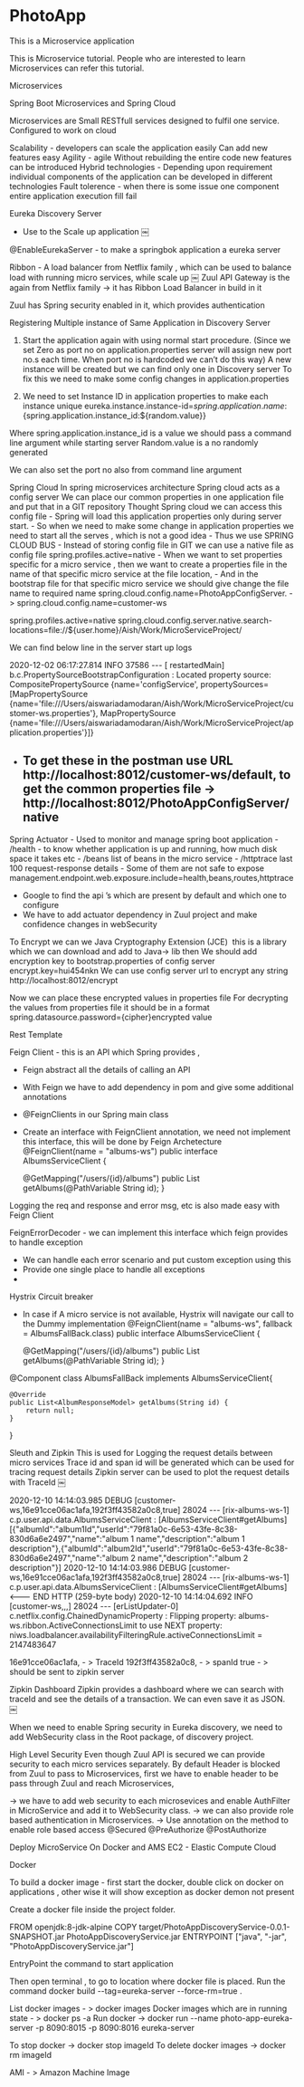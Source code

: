 # PhotoApp
This is a Microservice application

This is Microservice tutorial. People who are interested to learn Microservices can refer this tutorial.

Microservices

Spring Boot Microservices and Spring Cloud

Microservices are Small RESTfull services designed to fulfil one service. 
Configured to work on cloud 

Scalability -  developers can scale the application easily
	Can add new features easy
Agility - agile 
	Without rebuilding the entire code new features can be introduced
Hybrid technologies -
	Depending upon requirement individual components of the application can be developed in different technologies
Fault tolerence 
	- when there is some issue one component entire application execution fill fail

Eureka Discovery Server 
- Use to the Scale up application 
￼


@EnableEurekaServer - to make a springbok application a eureka server 

Ribbon - A load balancer from Netflix family , which can be used to balance load with running micro services, while scale up 
￼
Zuul API Gateway is the again from Netflix family 
-> it has Ribbon Load Balancer in build in it

Zuul has Spring security enabled in it, which provides authentication 

Registering Multiple instance of Same Application in Discovery Server
1. Start the application again with using normal start procedure. (Since we set Zero as port no on application.properties server will assign new port no.s each time. When port no is hardcoded we can’t do this way)
A new instance will be created but we can find only one in Discovery server
To fix this we need to make some config changes in application.properties

2.	We need to set Instance ID in application properties to make each instance unique
eureka.instance.instance-id=${spring.application.name}:${spring.application.instance_id:${random.value}}

Where spring.application.instance_id is a value we should pass a command line argument while starting server 
Random.value is a no randomly generated 

We can also set the port no also from command line argument 

Spring Cloud 
In  spring microservices architecture Spring cloud acts as a config server 
We can place our common properties in one application file and put that in a GIT repository 
Thought Spring cloud we can access this config file 
    - Spring will load this application properties only during server start. 
    - So when we need to make some change in application  properties we need to start all the serves , which is not a good idea 
    - Thus we use SPRING CLOUD BUS
    - 
Instead of storing config file in GIT we can use a native file as config file 
spring.profiles.active=native
    - When we want to set properties specific for a micro service , then we want to create a properties file in the name of that specific micro service at the file location,
    - And in the bootstrap file for that specific micro service we should give change the file name to required name 
spring.cloud.config.name=PhotoAppConfigServer. -> spring.cloud.config.name=customer-ws

spring.profiles.active=native
spring.cloud.config.server.native.search-locations=file://${user.home}/Aish/Work/MicroServiceProject/


We can find below line in the server start up logs 

2020-12-02 06:17:27.814  INFO 37586 --- [  restartedMain] b.c.PropertySourceBootstrapConfiguration : Located property source: CompositePropertySource {name='configService', propertySources=[MapPropertySource {name='file:///Users/aiswariadamodaran/Aish/Work/MicroServiceProject/customer-ws.properties'}, MapPropertySource {name='file:///Users/aiswariadamodaran/Aish/Work/MicroServiceProject/application.properties'}]}

- To get these in the postman use URL 
http://localhost:8012/customer-ws/default,  to get the common properties file -> http://localhost:8012/PhotoAppConfigServer/native 
    - 
Spring Actuator 
    - Used to monitor and manage spring boot application 
    - /health - to know whether application is up and running, how much disk space it takes etc 
    - /beans list of beans in the micro service 
    - /httptrace last 100 request-response details 
    - Some of them are not safe to expose 
management.endpoint.web.exposure.include=health,beans,routes,httptrace
- Google to find the api ’s which are present by default and which one to configure 
- We have to add actuator dependency in Zuul project and make confidence changes in webSecurity 

To Encrypt we can we Java Cryptography Extension (JCE)  this is a library which we can download and add to Java-> lib then 
We should add encryption key to bootstrap.properties of config server 
encrypt.key=hui454nkn
We can use config server url to encrypt any string 
http://localhost:8012/encrypt

Now we can place these encrypted values in properties file 
For decrypting the values from properties file it should be in a format 
spring.datasource.password={cipher}encrypted value

Rest Template 

Feign Client -  this is an API which Spring provides ,
- Feign abstract all the details of calling an API
- With Feign we have to add dependency in pom and give some additional annotations
- @FeignClients in our Spring main class
- Create an interface with FeignClient annotation, we need not implement this interface, this will be done by Feign Archetecture 
@FeignClient(name = "albums-ws")
public interface AlbumsServiceClient {

    @GetMapping("/users/{id}/albums")
    public List<AlbumResponseModel> getAlbums(@PathVariable String id);
}

Logging the req and response and error msg, etc is also made easy with Feign Client 

FeignErrorDecoder  - we can implement this interface which feign provides to handle exception 
- We can handle each error scenario and put custom exception using this 
- Provide one single place to handle all exceptions 
- 


Hystrix
Circuit breaker 
- In case if A micro service is not available, Hystrix will navigate our call to the Dummy implementation 
@FeignClient(name = "albums-ws", fallback = AlbumsFallBack.class)
public interface AlbumsServiceClient {

    @GetMapping("/users/{id}/albums")
    public List<AlbumResponseModel> getAlbums(@PathVariable String id);
}

@Component
class AlbumsFallBack implements  AlbumsServiceClient{

    @Override
    public List<AlbumResponseModel> getAlbums(String id) {
        return null;
    }
}


Sleuth and Zipkin 
This is used for Logging the request details between micro services 
Trace id and span id will be generated which can be used for tracing request details
Zipkin server can be used to plot the request details with TraceId
￼


2020-12-10 14:14:03.985 DEBUG [customer-ws,16e91cce06ac1afa,192f3ff43582a0c8,true] 28024 --- [rix-albums-ws-1] c.p.user.api.data.AlbumsServiceClient    : [AlbumsServiceClient#getAlbums] [{"albumId":"album1Id","userId":"79f81a0c-6e53-43fe-8c38-830d6a6e2497","name":"album 1 name","description":"album 1 description"},{"albumId":"album2Id","userId":"79f81a0c-6e53-43fe-8c38-830d6a6e2497","name":"album 2 name","description":"album 2 description"}]
2020-12-10 14:14:03.986 DEBUG [customer-ws,16e91cce06ac1afa,192f3ff43582a0c8,true] 28024 --- [rix-albums-ws-1] c.p.user.api.data.AlbumsServiceClient    : [AlbumsServiceClient#getAlbums] <--- END HTTP (259-byte body)
2020-12-10 14:14:04.692  INFO [customer-ws,,,] 28024 --- [erListUpdater-0] c.netflix.config.ChainedDynamicProperty  : Flipping property: albums-ws.ribbon.ActiveConnectionsLimit to use NEXT property: niws.loadbalancer.availabilityFilteringRule.activeConnectionsLimit = 2147483647

16e91cce06ac1afa, - > TraceId
192f3ff43582a0c8, - > spanId
true - > should be sent to zipkin server 

Zipkin Dashboard 
Zipkin provides a dashboard where we can search with traceId and see the details of a transaction. 
We can even save it as JSON. 
￼


When we need to enable Spring security in Eureka discovery, we need to add WebSecurity class in the Root package, of  discovery project. 

High Level Security
Even though Zuul API  is secured we can provide security to each micro services separately. 
By default Header is blocked from Zuul to pass to Microservices, first we have to enable header to be pass through Zuul and reach Microservices,

-> we have to add web security to each microsevices and enable AuthFilter in MicroService and add it to WebSecurity class. 
-> we can also provide role based authentication in Microservices. 
-> Use annotation on the method to enable role based access
@Secured 
@PreAuthorize
@PostAuthorize

Deploy MicroService On Docker and AMS
EC2 - Elastic Compute Cloud 

Docker 

To build a docker image - first start the docker, double click on docker on applications , other wise it will show exception as docker demon not present 

Create a docker file inside the project folder. 

FROM openjdk:8-jdk-alpine
COPY target/PhotoAppDiscoveryService-0.0.1-SNAPSHOT.jar PhotoAppDiscoveryService.jar
ENTRYPOINT ["java", "-jar", "PhotoAppDiscoveryService.jar"]

EntryPoint the command to start application 

Then open terminal , to go to location where docker file is placed. Run the command
docker build --tag=eureka-server --force-rm=true .

List docker images - > docker images
Docker images which are in running state - > docker ps -a 
Run docker -> docker run --name photo-app-eureka-server -p 8090:8015 -p 8090:8016 eureka-server

To stop docker -> docker stop imageId
To delete docker images -> docker rm imageId 

AMI - > Amazon Machine Image



